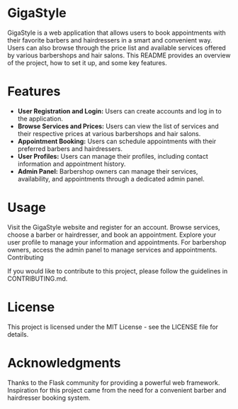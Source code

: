 # GigaStyle

GigaStyle is a web application that allows users to book appointments with their favorite barbers and hairdressers in a smart and convenient way. Users can also browse through the price list and available services offered by various barbershops and hair salons. This README provides an overview of the project, how to set it up, and some key features.

# Features

- **User Registration and Login:** Users can create accounts and log in to the application.
- **Browse Services and Prices:** Users can view the list of services and their respective prices at various barbershops and hair salons.
- **Appointment Booking:** Users can schedule appointments with their preferred barbers and hairdressers.
- **User Profiles:** Users can manage their profiles, including contact information and appointment history.
- **Admin Panel:** Barbershop owners can manage their services, availability, and appointments through a dedicated admin panel.

# Usage

Visit the GigaStyle website and register for an account.
Browse services, choose a barber or hairdresser, and book an appointment.
Explore your user profile to manage your information and appointments.
For barbershop owners, access the admin panel to manage services and appointments.
Contributing

If you would like to contribute to this project, please follow the guidelines in CONTRIBUTING.md.

# License

This project is licensed under the MIT License - see the LICENSE file for details.

# Acknowledgments

Thanks to the Flask community for providing a powerful web framework.
Inspiration for this project came from the need for a convenient barber and hairdresser booking system.
